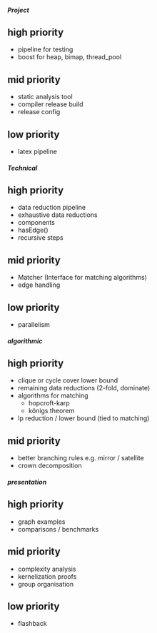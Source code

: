 #### _Project_
## high priority 
- pipeline for testing
- boost for heap, bimap, thread_pool

## mid priority
- static analysis tool
- compiler release build
- release config

## low priority
- latex pipeline

#### _Technical_
## high priority
- data reduction pipeline
- exhaustive data reductions
- components
- hasEdge()
- recursive steps

## mid priority
- Matcher (Interface for matching algorithms) 
- edge handling

## low priority
- parallelism

#### _algorithmic_
## high priority
- clique or cycle cover lower bound
- remaining data reductions (2-fold, dominate)
- algorithms for matching
    - hopcroft-karp
    - königs theorem
- lp reduction / lower bound (tied to matching)

## mid priority
- better branching rules e.g. mirror / satellite 
- crown decomposition

#### _presentation_
## high priority
- graph examples
- comparisons / benchmarks

## mid priority
- complexity analysis
- kernelization proofs
- group organisation

## low priority
- flashback